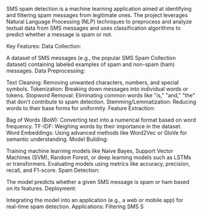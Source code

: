 SMS spam detection is a machine learning application aimed at identifying and filtering spam messages from legitimate ones. The project leverages Natural Language Processing (NLP) techniques to preprocess and analyze textual data from SMS messages and uses classification algorithms to predict whether a message is spam or not.

Key Features:
Data Collection:

A dataset of SMS messages (e.g., the popular SMS Spam Collection dataset) containing labeled examples of spam and non-spam (ham) messages.
Data Preprocessing:

Text Cleaning: Removing unwanted characters, numbers, and special symbols.
Tokenization: Breaking down messages into individual words or tokens.
Stopword Removal: Eliminating common words like "is," "and," "the" that don't contribute to spam detection.
Stemming/Lemmatization: Reducing words to their base forms for uniformity.
Feature Extraction:

Bag of Words (BoW): Converting text into a numerical format based on word frequency.
TF-IDF: Weighing words by their importance in the dataset.
Word Embeddings: Using advanced methods like Word2Vec or GloVe for semantic understanding.
Model Building:

Training machine learning models like Naive Bayes, Support Vector Machines (SVM), Random Forest, or deep learning models such as LSTMs or transformers.
Evaluating models using metrics like accuracy, precision, recall, and F1-score.
Spam Detection:

The model predicts whether a given SMS message is spam or ham based on its features.
Deployment:

Integrating the model into an application (e.g., a web or mobile app) for real-time spam detection.
Applications:
Filtering SMS S
